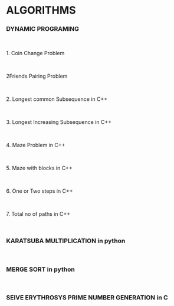 # ALGORITHMS
<h3>DYNAMIC PROGRAMING</h3><br>
<p>1. Coin Change Problem</p><br>
<p>2Friends Pairing Problem</p><br>
<p>2. Longest common Subsequence in C++</p><br>
<p>3. Longest Increasing Subsequence in C++</p><br>
<p>4. Maze Problem in C++</p><br>
<p>5. Maze with blocks in C++</p><br>
<p>6. One or Two steps in C++</p><br>
<p>7. Total no of paths in C++</p><br>
<h3>KARATSUBA MULTIPLICATION in python</h3><br>
<h3>MERGE SORT in python</h3><br>
<h3>SEIVE ERYTHROSYS PRIME NUMBER GENERATION in C </h3><br>


